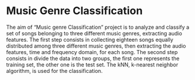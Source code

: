 # Music Genre Classification
<p>
  
The aim of “Music genre Classification” project is to analyze and classify a set of songs belonging to three different music genres, extracting audio features.
The first step consists in collecting eighteen songs equally distributed among three different music genres, then extracting the audio features, time and frequency domain, for each song.
The second step consists in divide the data into two groups, the first one represents the training set, the other one is the test set.
The kNN, k-nearest neighbor algorithm, is used for the classification.

</p>
